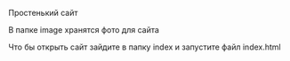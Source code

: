 Простенький сайт

В папке image хранятся фото для сайта

Что бы открыть сайт зайдите в папку index и запустите 
файл index.html
